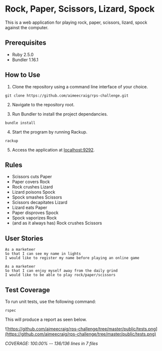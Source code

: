 # Rock, Paper, Scissors, Lizard, Spock #
This is a web application for playing rock, paper, scissors, lizard, spock against the computer.

## Prerequisites ##
* Ruby 2.5.0
* Bundler 1.16.1

## How to Use ##
1. Clone the repository using a command line interface of your choice.
```
git clone https://github.com/aimeecraig/rps-challenge.git
```

2. Navigate to the repository root.

3. Run Bundler to install the project dependancies.
```
bundle install
```

4. Start the program by running Rackup.
```
rackup
```

5. Access the application at [localhost:9292](localhost:9292).

## Rules ##
* Scissors cuts Paper
* Paper covers Rock
* Rock crushes Lizard
* Lizard poisons Spock
* Spock smashes Scissors
* Scissors decapitates Lizard
* Lizard eats Paper
* Paper disproves Spock
* Spock vaporizes Rock
* (and as it always has) Rock crushes Scissors

## User Stories ##
```
As a marketeer
So that I can see my name in lights
I would like to register my name before playing an online game

As a marketeer
So that I can enjoy myself away from the daily grind
I would like to be able to play rock/paper/scissors
```

## Test Coverage ##
To run unit tests, use the following command:
```
rspec
```
This will produce a report as seen below.

![https://github.com/aimeecraig/rps-challenge/tree/master/public/tests.png](https://github.com/aimeecraig/rps-challenge/tree/master/public/tests.png)

_COVERAGE: 100.00% -- 136/136 lines in 7 files_